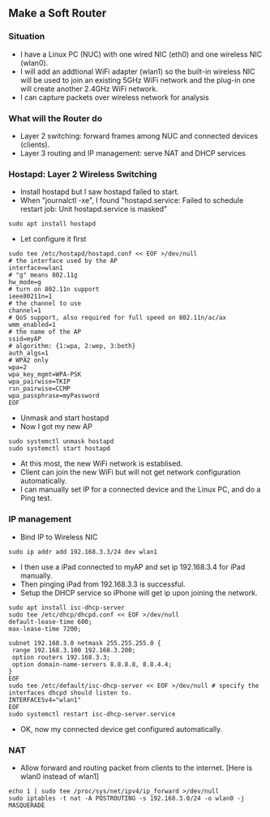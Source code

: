 ## Make a Soft Router
### Situation
* I have a Linux PC (NUC) with one wired NIC (eth0) and one wireless NIC (wlan0). 
* I will add an addtional WiFi adapter (wlan1) so the built-in wireless NIC will be used to join an existing 5GHz WiFi network and the plug-in one will create another 2.4GHz WiFi network.
* I can capture packets over wireless network for analysis 
### What will the Router do
* Layer 2 switching: forward frames among NUC and connected devices (clients).
* Layer 3 routing and IP management: serve NAT and DHCP services
### Hostapd: Layer 2 Wireless Switching
* Install hostapd but I saw hostapd failed to start. 
* When "journalctl -xe", I found "hostapd.service: Failed to schedule restart job: Unit hostapd.service is masked"
```
sudo apt install hostapd
```
* Let configure it first 
```
sudo tee /etc/hostapd/hostapd.conf << EOF >/dev/null 
# the interface used by the AP
interface=wlan1 
# "g" means 802.11g
hw_mode=g
# turn on 802.11n support
ieee80211n=1   
# the channel to use
channel=1
# QoS support, also required for full speed on 802.11n/ac/ax
wmm_enabled=1 
# the name of the AP
ssid=myAP
# algorithm: {1:wpa, 2:wep, 3:both}
auth_algs=1
# WPA2 only
wpa=2
wpa_key_mgmt=WPA-PSK
wpa_pairwise=TKIP
rsn_pairwise=CCMP
wpa_passphrase=myPassword
EOF
```
* Unmask and start hostapd
* Now I got my new AP
```
sudo systemctl unmask hostapd
sudo systemctl start hostapd
```
* At this most, the new WiFi network is establised. 
* Client can join the new WiFi but will not get network configuration automatically.
* I can manually set IP for a connected device and the Linux PC, and do a Ping test.
### IP management
* Bind IP to Wireless NIC
```
sudo ip addr add 192.168.3.3/24 dev wlan1
```
* I then use a iPad connected to myAP and set ip 192.168.3.4 for iPad manually. 
* Then pinging iPad from 192.168.3.3 is successful. 
* Setup the DHCP service so iPhone will get ip upon joining the network.
```
sudo apt install isc-dhcp-server
sudo tee /etc/dhcp/dhcpd.conf << EOF >/dev/null  
default-lease-time 600;
max-lease-time 7200;

subnet 192.168.3.0 netmask 255.255.255.0 {
 range 192.168.3.100 192.168.3.200;
 option routers 192.168.3.3;
 option domain-name-servers 8.8.8.8, 8.8.4.4; 
}
EOF
sudo tee /etc/default/isc-dhcp-server << EOF >/dev/null # specify the interfaces dhcpd should listen to.
INTERFACESv4="wlan1"
EOF
sudo systemctl restart isc-dhcp-server.service
```
* OK, now my connected device get configured automatically.
### NAT
* Allow forward and routing packet from clients to the internet. [Here is wlan0 instead of wlan1]
```
echo 1 | sudo tee /proc/sys/net/ipv4/ip_forward >/dev/null
sudo iptables -t nat -A POSTROUTING -s 192.168.3.0/24 -o wlan0 -j MASQUERADE
```
